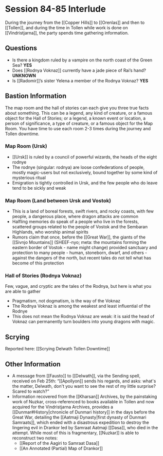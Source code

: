 # **Session 84-85 Interlude**

During the journey from the [[Copper Hills]] to [[Orenlas]] and then to [[Tollen]], and during the time in Tollen while work is done on [[Vindristjarna]], the party spends time gathering information.

## Questions

- Is there a kingdom ruled by a vampire on the north coast of the Green Sea? **YES**
- Does [[Rodnya Voknaz]] currently have a jade piece of Rai’s hand? **UNKNOWN**
- Is [[Radomir]]’s sister Yelena a member of the Rodnya Voknaz? **YES**

## Bastion Information

The map room and the hall of stories can each give you three true facts about something. This can be a legend, any kind of creature, or a famous object for the Hall of Stories; or a legend, a known event or location, a person of significance, a type of creature, or a famous object for the Map Room. You have time to use each room 2-3 times during the journey and Tollen downtime. 
### Map Room (Ursk)

- [[Ursk]] is ruled by a council of powerful wizards, the heads of the eight rodnye
- The rodnye (singular: rodnya) are loose confederations of people, mostly magic-users but not exclusively, bound together by some kind of mysterious ritual
- Emigration is tightly controlled in Ursk, and the few people who do leave tend to be sickly and weak
### Map Room (Land between Ursk and Vostok)

- This is a land of boreal forests, swift rivers, and rocky coasts, with few people, a dangerous place, where dragon attacks are common
- Halfling memories do speak of a people who live in the forests, scattered groups related to the people of Vostok and the Sembaran Highlands, who worship animal spirits
- Rumors claim that once, before the [[Great War]], the giants of the [[Sivnjo Mountains]] (SHEEF-nyo; meta: the mountains forming the eastern border of Vostok - name might change) provided sanctuary and protection to many people - human, stoneborn, dwarf, and others - against the dangers of the north, but recent tales do not tell what has become of this protection
### Hall of Stories (Rodnya Voknaz)

Few, vague, and cryptic are the tales of the Rodnya, but here is what you are able to gather

- Pragmatism, not dogmatism, is the way of the Voknaz
- The Rodnya Voknaz is among the weakest and least influential of the Rodnye
- This does not mean the Rodnya Voknaz are weak: it is said the head of Voknaz can permanently turn boulders into young dragons with magic.

## Scrying

Reported here: [[Scrying Delwath Tollen Downtime]]

## Other Information

- A message from [[Fausto]] to [[Delwath]], via the Sending spell, received on Feb 25th: “[[Apollyon]] sends his regards, and asks: what's the matter, Delwath, don't you want to see the rest of my little surprise? Scared to watch?”
- Information recovered from the [[Kharsan]] Archives, by the painstaking work of Nuzkar, cross-referenced to books available in Tollen and now acquired for the Vindristjarna Archives, provides a [[Dunmar#History|chronicle of Dunmari history]] in the days before the Great War, detailing the [[Aatmaji Dynasty|first dynasty of Dunmari Samraats]], which ended with a disastrous expedition to destroy the lingering evil in Drankor led by Samraat Aatmaji [[Dasa]], who died in the attempt. While most of this is fragmentary, [[Nuzkar]] is able to reconstruct two notes:
	- [[Report of the Aagiri to Samraat Dasa]]
	- [[An Annotated (Partial) Map of Drankor]]
	